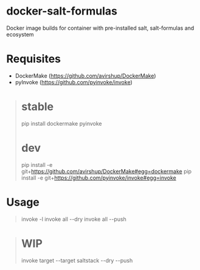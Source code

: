 # docker-salt-formulas
Docker image builds for container with pre-installed salt, salt-formulas and ecosystem

# Requisites

* DockerMake (https://github.com/avirshup/DockerMake)
* pyInvoke (https://github.com/pyinvoke/invoke)

>    # stable
>    pip install dockermake pyinvoke
>
>    # dev
>    pip install -e git+https://github.com/avirshup/DockerMake#egg=dockermake
>    pip install -e git+https://github.com/pyinvoke/invoke#egg=invoke

# Usage

>   invoke -l
>   invoke all --dry
>   invoke all --push

>   # WIP
>   invoke target --target saltstack --dry --push

